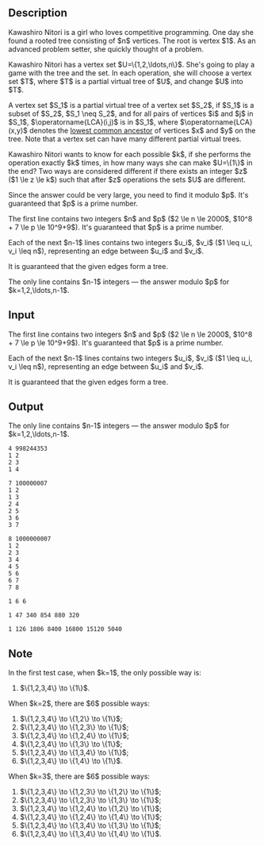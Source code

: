 ## Description

<div><p>Kawashiro Nitori is a girl who loves competitive programming. One day she found a rooted tree consisting of $n$ vertices. The root is vertex $1$. As an advanced problem setter, she quickly thought of a problem.</p><p>Kawashiro Nitori has a vertex set $U=\{1,2,\ldots,n\}$. She's going to play a game with the tree and the set. In each operation, she will choose a vertex set $T$, where $T$ is a <span class="tex-font-style-it">partial virtual tree</span> of $U$, and change $U$ into $T$.</p><p>A vertex set $S_1$ is a partial virtual tree of a vertex set $S_2$, if $S_1$ is a subset of $S_2$, $S_1 \neq S_2$, and for all pairs of vertices $i$ and $j$ in $S_1$, $\operatorname{LCA}(i,j)$ is in $S_1$, where $\operatorname{LCA}(x,y)$ denotes the <a href="https://en.wikipedia.org/wiki/Lowest_common_ancestor">lowest common ancestor</a> of vertices $x$ and $y$ on the tree. Note that a vertex set can have many different partial virtual trees.</p><p>Kawashiro Nitori wants to know for each possible $k$, if she performs the operation <span class="tex-font-style-bf">exactly</span> $k$ times, in how many ways she can make $U=\{1\}$ in the end? Two ways are considered different if there exists an integer $z$ ($1 \le z \le k$) such that after $z$ operations the sets $U$ are different.</p><p>Since the answer could be very large, you need to find it modulo $p$. It's guaranteed that $p$ is a prime number.</p></div><div class="input-specification"><p>The first line contains two integers $n$ and $p$ ($2 \le n \le 2000$, $10^8 + 7 \le p \le 10^9+9$). It's guaranteed that $p$ is a prime number.</p><p>Each of the next $n-1$ lines contains two integers $u_i$, $v_i$ ($1 \leq u_i, v_i \leq n$), representing an edge between $u_i$ and $v_i$.</p><p>It is guaranteed that the given edges form a tree.</p></div><div class="output-specification"><p>The only line contains $n-1$ integers&nbsp;— the answer modulo $p$ for $k=1,2,\ldots,n-1$.</p></div>

## Input

<p>The first line contains two integers $n$ and $p$ ($2 \le n \le 2000$, $10^8 + 7 \le p \le 10^9+9$). It's guaranteed that $p$ is a prime number.</p><p>Each of the next $n-1$ lines contains two integers $u_i$, $v_i$ ($1 \leq u_i, v_i \leq n$), representing an edge between $u_i$ and $v_i$.</p><p>It is guaranteed that the given edges form a tree.</p>

## Output

<p>The only line contains $n-1$ integers&nbsp;— the answer modulo $p$ for $k=1,2,\ldots,n-1$.</p>





```input1
4 998244353
1 2
2 3
1 4
```




```input2
7 100000007
1 2
1 3
2 4
2 5
3 6
3 7
```




```input3
8 1000000007
1 2
2 3
3 4
4 5
5 6
6 7
7 8
```




```output1
1 6 6
```




```output2
1 47 340 854 880 320
```




```output3
1 126 1806 8400 16800 15120 5040
```



## Note

<p>In the first test case, when $k=1$, the only possible way is:</p><ol> <li> $\{1,2,3,4\} \to \{1\}$. </li></ol><p>When $k=2$, there are $6$ possible ways:</p><ol> <li> $\{1,2,3,4\} \to \{1,2\} \to \{1\}$; </li><li> $\{1,2,3,4\} \to \{1,2,3\} \to \{1\}$; </li><li> $\{1,2,3,4\} \to \{1,2,4\} \to \{1\}$; </li><li> $\{1,2,3,4\} \to \{1,3\} \to \{1\}$; </li><li> $\{1,2,3,4\} \to \{1,3,4\} \to \{1\}$; </li><li> $\{1,2,3,4\} \to \{1,4\} \to \{1\}$. </li></ol><p>When $k=3$, there are $6$ possible ways:</p><ol> <li> $\{1,2,3,4\} \to \{1,2,3\} \to \{1,2\} \to \{1\}$; </li><li> $\{1,2,3,4\} \to \{1,2,3\} \to \{1,3\} \to \{1\}$; </li><li> $\{1,2,3,4\} \to \{1,2,4\} \to \{1,2\} \to \{1\}$; </li><li> $\{1,2,3,4\} \to \{1,2,4\} \to \{1,4\} \to \{1\}$; </li><li> $\{1,2,3,4\} \to \{1,3,4\} \to \{1,3\} \to \{1\}$; </li><li> $\{1,2,3,4\} \to \{1,3,4\} \to \{1,4\} \to \{1\}$. </li></ol>
